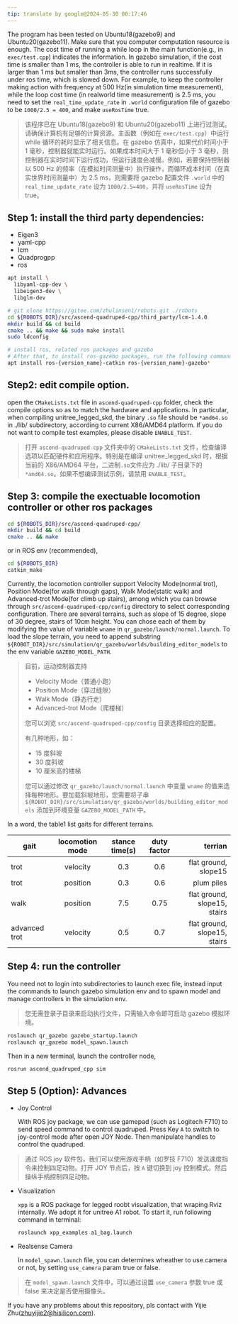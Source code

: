 ```yaml
---
tip: translate by google@2024-05-30 00:17:46
---
```


The program has been tested on Ubuntu18(gazebo9) and Ubuntu20(gazebo11). Make sure that you computer computation resource is enough. The cost time of running a while loop in the main function(e.g., in `exec/test.cpp`) indicates the information. In gazebo simulation, if the cost time is smaller than 1 ms, the controller is able to run in realtime. If it is larger than 1 ms but smaller than 3ms, the controller runs successfully under ros time, which is slowed down. For example, to keep the controller making action with frequency at 500 Hz(in simulation time measurement), while the loop cost time (in realworld time measurement) is 2.5 ms, you need to set the `real_time_update_rate` in `.world` configuration file of gazebo to be `1000/2.5 = 400`, and make `useRosTime` true.

> 该程序已在 Ubuntu18(gazebo9) 和 Ubuntu20(gazebo11) 上进行过测试。请确保计算机有足够的计算资源。主函数（例如在 `exec/test.cpp`）中运行 while 循环的耗时显示了相关信息。在 gazebo 仿真中，如果代价时间小于 1 毫秒，控制器就能实时运行。如果成本时间大于 1 毫秒但小于 3 毫秒，则控制器在实时时间下运行成功，但运行速度会减慢。例如，若要保持控制器以 500 Hz 的频率（在模拟时间测量中）执行操作，而循环成本时间（在真实世界时间测量中）为 2.5 ms，则需要将 gazebo 配置文件 `.world` 中的 `real_time_update_rate` 设为 `1000/2.5=400`，并将 `useRosTime` 设为 true。

## Step 1: install the third party dependencies:

- Eigen3
- yaml-cpp
- lcm
- Quadprogpp
- ros

```bash
apt install \
  libyaml-cpp-dev \
  libeigen3-dev \
  libglm-dev

# git clone https://gitee.com/zhulinsen1/robots.git ./robots
cd ${ROBOTS_DIR}/src/ascend-quadruped-cpp/third_party/lcm-1.4.0
mkdir build && cd build
cmake .. && make && sudo make install
sudo ldconfig

# install ros, related ros packages and gazebo
# After that, to install ros-gazebo packages, run the following command
apt install ros-{version_name}-catkin ros-{version_name}-gazebo*
```

## Step2: edit compile option.

open the `CMakeLists.txt` file in `ascend-quadruped-cpp` folder, check the compile options so as to match the hardware and applications. In particular, when compiling unitree_legged_skd, the binary `.so` file should be `*amd64.so` in ./lib/ subdirectory, according to current X86/AMD64 platform. If you do not want to compile test examples, please disable `ENABLE_TEST`.

> 打开 `ascend-quadruped-cpp` 文件夹中的 `CMakeLists.txt` 文件，检查编译选项以匹配硬件和应用程序。特别是在编译 unitree_legged_skd 时，根据当前的 X86/AMD64 平台，二进制`.so`文件应为 ./lib/ 子目录下的`*amd64.so`。如果不想编译测试示例，请禁用 `ENABLE_TEST`。

## Step 3: compile the exectuable locomotion controller or other ros packages

```bash
cd ${ROBOTS_DIR}/src/ascend-quadruped-cpp/
mkdir build && cd build
cmake .. && make
```

or in ROS env (recommended),

```bash
cd ${ROBOTS_DIR}
catkin_make
```

Currently, the locomotion controller support Velocity Mode(normal trot), Position Mode(for walk through gaps), Walk Mode(static walk) and Advanced-trot Mode(for climb up stairs), among which you can browse through `src/ascend-quadruped-cpp/config` directory to select corresponding configuration. There are several terrains, such as slope of 15 degree, slope of 30 degree, stairs of 10cm height. You can chose each of them by modifying the value of variable `wname` in `qr_gazebo/launch/normal.launch`. To load the slope terrain, you need to append substring `${ROBOT_DIR}/src/simulation/qr_gazebo/worlds/building_editor_models` to the env variable `GAZEBO_MODEL_PATH`.

> 目前，运动控制器支持
>
> - Velocity Mode（普通小跑）
> - Position Mode（穿过缝隙）
> - Walk Mode（静态行走）
> - Advanced-trot Mode（爬楼梯）
>
> 您可以浏览 `src/ascend-quadruped-cpp/config` 目录选择相应的配置。
>
> 有几种地形，如：
>
> - 15 度斜坡
> - 30 度斜坡
> - 10 厘米高的楼梯
>
> 您可以通过修改 `qr_gazebo/launch/normal.launch` 中变量 `wname` 的值来选择每种地形。要加载斜坡地形，您需要将子串 `${ROBOT_DIR}/src/simulation/qr_gazebo/worlds/building_editor_models` 添加到环境变量 `GAZEBO_MODEL_PATH` 中。

In a word, the table1 list gaits for different terrains.

| gait          | locomotion mode | stance time(s) | duty factor |                      terrian |
| ------------- | :-------------: | :------------: | :---------: | ---------------------------: |
| trot          |    velocity     |      0.3       |     0.6     |         flat ground, slope15 |
| trot          |    position     |      0.3       |     0.6     |                   plum piles |
| walk          |    position     |      7.5       |    0.75     | flat ground, slope15, stairs |
| advanced trot |    velocity     |      0.5       |     0.7     | flat ground, slope15, stairs |

## Step 4: run the controller

You need not to login into subdirectories to launch exec file, instead input the commands to launch gazebo simulation env and to spawn model and manage controllers in the simulation env.

> 您无需登录子目录来启动执行文件，只需输入命令即可启动 gazebo 模拟环境。

```bash
roslaunch qr_gazebo gazebo_startup.launch
roslaunch qr_gazebo model_spawn.launch
```

Then in a new terminal, launch the controller node,

```bash
rosrun ascend_quadruped_cpp sim
```

## Step 5 (Option): Advances

- Joy Control

  With ROS joy package, we can use gamepad (such as Logitech F710) to send speed command to control quadruped. Press Key `A` to switch to joy-control mode after open JOY Node. Then manipulate handles to control the quadruped.

> 通过 ROS joy 软件包，我们可以使用游戏手柄（如罗技 F710）发送速度指令来控制四足动物。打开 JOY 节点后，按 `A` 键切换到 joy 控制模式。然后操纵手柄控制四足动物。

- Visualization

  `xpp` is a ROS package for legged roobt visualization, that wraping Rviz internally. We adopt it for unitree A1 robot. To start it, run following command in terminal:

  ```bash
  roslaunch xpp_examples a1_bag.launch
  ```

- Realsense Camera

  In `model_spawn.launch` file, you can determines wheather to use camera or not, by setting `use_camera` param true or false.

> 在 `model_spawn.launch` 文件中，可以通过设置 `use_camera` 参数 true 或 false 来决定是否使用摄像头。

If you have any problems about this repository, pls contact with Yijie Zhu(zhuyijie2@hisilicon.com).
